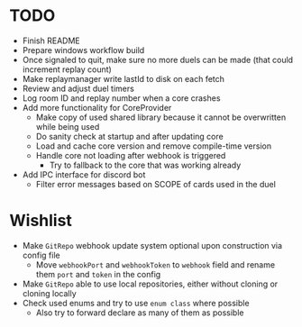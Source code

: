 # TODO
* Finish README
* Prepare windows workflow build
* Once signaled to quit, make sure no more duels can be made (that could increment replay count)
* Make replaymanager write lastId to disk on each fetch
* Review and adjust duel timers
* Log room ID and replay number when a core crashes
* Add more functionality for CoreProvider
  * Make copy of used shared library because it cannot be overwritten while being used
  * Do sanity check at startup and after updating core
  * Load and cache core version and remove compile-time version
  * Handle core not loading after webhook is triggered
    * Try to fallback to the core that was working already
* Add IPC interface for discord bot
  * Filter error messages based on SCOPE of cards used in the duel

# Wishlist
* Make `GitRepo` webhook update system optional upon construction via config file
  * Move `webhookPort` and `webhookToken` to `webhook` field and rename them `port` and `token` in the config
* Make `GitRepo` able to use local repositories, either without cloning or cloning locally
* Check used enums and try to use `enum class` where possible
  * Also try to forward declare as many of them as possible
